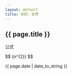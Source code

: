 ```yaml
---
layout: default
title: 你好，世界
---
```


<h2>{{ page.title }}</h2>

<p>公式</p>

<p>$$ {n^{2}} $$</p>

<p>{{ page.date | date_to_string }}</p>